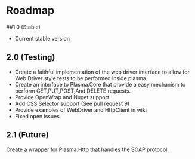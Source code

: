 # Roadmap

##1.0 (Stable)

* Current stable version

## 2.0 (Testing)

* Create a faithful implementation of the web driver interface to allow for Web Driver style tests to be performed inside plasma.
* Create an interface to Plasma.Core that provide a easy mechanism to perform GET,PUT,POST,And DELETE requests.
* Provide OpenWrap and Nuget support.
* Add CSS Selector support (See pull request 9)
* Provide examples of WebDriver and HttpClient in wiki
* Fixed open issues

## 2.1 (Future)

Create a wrapper for Plasma.Http that handles the SOAP protocol.